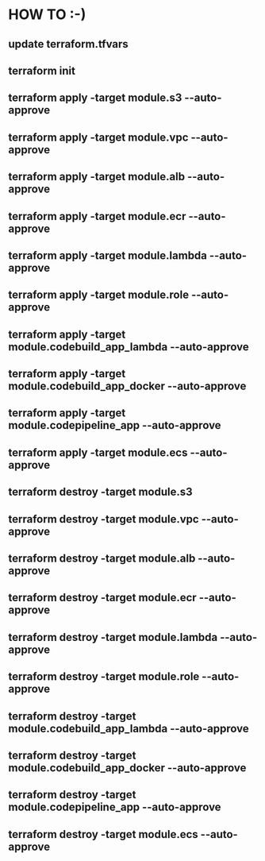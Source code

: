# HOW TO :-) 
## update terraform.tfvars
## terraform init
## terraform apply -target module.s3 --auto-approve
## terraform apply -target module.vpc --auto-approve
## terraform apply -target module.alb --auto-approve
## terraform apply -target module.ecr --auto-approve
## terraform apply -target module.lambda --auto-approve
## terraform apply -target module.role --auto-approve
## terraform apply -target module.codebuild_app_lambda --auto-approve
## terraform apply -target module.codebuild_app_docker --auto-approve
## terraform apply -target module.codepipeline_app --auto-approve
## terraform apply -target module.ecs --auto-approve

## terraform destroy -target module.s3 
## terraform destroy -target module.vpc --auto-approve
## terraform destroy -target module.alb --auto-approve
## terraform destroy -target module.ecr --auto-approve
## terraform destroy -target module.lambda --auto-approve
## terraform destroy -target module.role --auto-approve
## terraform destroy -target module.codebuild_app_lambda --auto-approve
## terraform destroy -target module.codebuild_app_docker --auto-approve
## terraform destroy -target module.codepipeline_app --auto-approve
## terraform destroy -target module.ecs --auto-approve